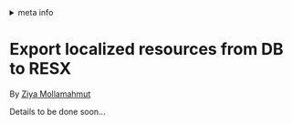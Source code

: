 <!-- meta tags details, will be assigned to meta tags inside header by js -->
<div id="meta-info">
<details><summary>meta info</summary>

> * Title: <i id="md-title">Export localized resources from DB to RESX</i>
> * Keywords: <i id="md-keywords">localization, asp.net-core, xlocalizer, export, db, resx</i>
> * Description: <i id="md-description">Learn how to export the localized resources from db to resx resource file with XLocalizer.</i>
> * Author: <i id="md-author">Ziya Mollamahmut</i>
> * Date: <i id="md-date">08-Aug-2020</i>
> * Image: <i id="md-image">https://github.com/LazZiya/Docs/raw/vNext/XLocalizer/v1.0/images/xlocalizer-logo.png</i>
> * Image-alt: <i id="md-image-alt">XLocalizer Logo</i>
> * Version: <i id="md-version">v1.0</i>

</details>
</div>

# Export localized resources from DB to RESX

By [Ziya Mollamahmut](https://github.com/LazZiya)

Details to be done soon...


